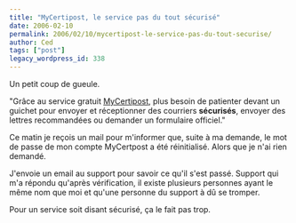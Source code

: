 ```yaml
---
title: "MyCertipost, le service pas du tout sécurisé"
date: 2006-02-10
permalink: 2006/02/10/mycertipost-le-service-pas-du-tout-securise/
author: Ced
tags: ["post"]
legacy_wordpress_id: 338
---
```


Un petit coup de gueule.

"Grâce au service gratuit <a href="http://www.mycertipost.be" hreflang="fr">MyCertipost</a>, plus besoin de patienter devant un guichet pour envoyer et réceptionner des courriers __sécurisés__, envoyer des lettres recommandées ou demander un formulaire officiel."

<!-- excerpt -->

Ce matin je reçois un mail pour m'informer que, suite à ma demande, le mot de passe de mon compte MyCertpost a été réinitialisé. Alors que je n'ai rien demandé.

J'envoie un email au support pour savoir ce qu'il s'est passé. Support qui m'a répondu qu'après vérification, il existe plusieurs personnes ayant le même nom que moi et qu'une personne du support à dû se tromper.

Pour un service soit disant sécurisé, ça le fait pas trop.
